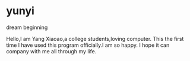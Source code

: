 # yunyi
dream beginning

Hello,I am Yang Xiaoao,a college students,loving computer.
This the first time I have used this program officially.I am so happy.
I hope it can company with me all through my life.
